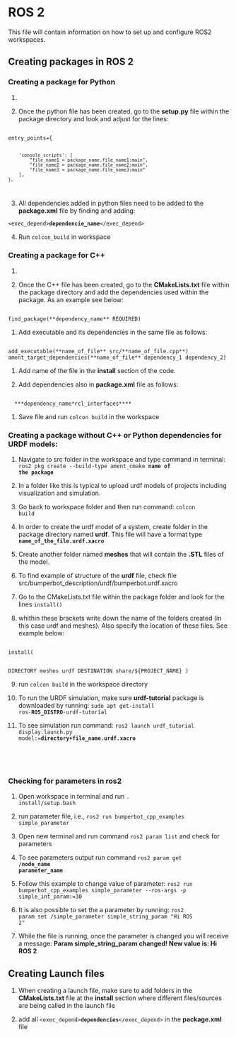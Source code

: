 # ROS 2

This file will contain information on how to set up and configure ROS2 workspaces.

## Creating packages in ROS 2

### Creating a package for Python

1. 

1. Once the python file has been created, go to the **setup.py** file within the package directory and look and adjust for the lines:

<code>
entry_points={

        'console_scripts': [
            "file_name1 = package_name.file_name1:main",
            "file_name2 = package_name.file_name2:main",
            "file_name3 = package_name.file_name3:main"
        ],
    },

</code>

3. All dependencies added in python files need to be added to the **package.xml** file by finding and adding:

<code><exec_depend>**dependencie_name**</exec_depend></code>

4. Run <code>colcon_build</code> in workspace

### Creating a package for C++

1. 

1. Once the C++ file has been created, go to the **CMakeLists.txt** file within the package directory and add the dependencies used within the package. As an example see below:

<code>
find_package(**dependency_name** REQUIRED)
</code>

1. Add executable and its dependencies in the same file as follows:

<code>
add_executable(**name_of_file** src/**name_of_file.cpp**)
ament_target_dependencies(**name_of_file** dependency_1 dependency_2)
</code>

1. Add name of the file in the **install** section of the code.

1. Add dependencies also in **package.xml** file as follows:

<code>
  <depend>***dependency_name*rcl_interfaces****</depend>
</code>

1. Save file and run <code>colcon build</code> in the workspace

### Creating a package without C++ or Python dependencies for URDF models:

1. Navigate to src folder in the workspace and type command in terminal: <code>ros2 pkg create --build-type ament_cmake  **name of the package**</code>

2. In a folder like this is typical to upload urdf models of projects including visualization and simulation.

3. Go back to workspace folder and then run command: <code>colcon build</code>

4. In order to create the urdf model of a system, create folder in the package directory named **urdf**. This file will have a format type <code>**name_of_the_file.urdf.xacro**</code>

5. Create another folder named **meshes** that will contain the **.STL** files of the model.

6. To find example of structure of the **urdf** file, check file src/bumperbot_description/urdf/bumperbot.urdf.xacro

7. Go to the CMakeLists.txt file within the package folder and look for the lines <code>install()</code> 

8. whithin these brackets write down the name of the folders created (in this case urdf and meshes). Also specify the location of these files. See example below:

<code>
install(

  DIRECTORY meshes urdf
  DESTINATION share/${PROJECT_NAME}
)
</code>

9. run <code>colcon build</code> in the workspace directory

10. To run the URDF simulation, make sure **urdf-tutorial** package is downloaded by running: <code>sudo apt get-install ros-**ROS_DISTRO**-urdf-tutorial</code>

11. To see simulation run command: <code>ros2 launch urdf_tutorial display.launch.py model:=**directory+file_name.urdf.xacro**
</code>

### Checking for parameters in ros2

1. Open workspace in terminal and run <code>. install/setup.bash</code>

2. run parameter file, i.e., <code>ros2 run bumperbot_cpp_examples simple_parameter</code>

3. Open new terminal and run command <code>ros2 param list</code> and check for parameters

4. To see parameters output run command <code>ros2 param get **/node_name** **parameter_name**</code>

5. Follow this example to change value of parameter: <code>ros2 run bumperbot_cpp_examples simple_parameter --ros-args -p simple_int_param:=30</code>

6. It is also possible to set the a parameter by running: <code>ros2 param set /simple_parameter simple_string_param "Hi ROS 2"</code>

7. While the file is running, once the parameter is changed you will receive a message: **Param simple_string_param changed! New value is: Hi ROS 2**

## Creating Launch files

1. When creating a launch file, make sure to add folders in the **CMakeLists.txt** file at the **install** section where different files/sources are being called in the launch file

2. add all <code><exec_depend>**dependencies**</exec_depend></code> in the **package.xml** file